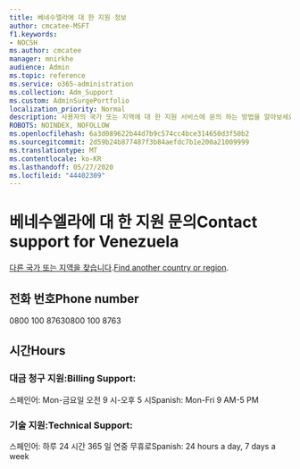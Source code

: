 ```yaml
---
title: 베네수엘라에 대 한 지원 정보
author: cmcatee-MSFT
f1.keywords:
- NOCSH
ms.author: cmcatee
manager: mnirkhe
audience: Admin
ms.topic: reference
ms.service: o365-administration
ms.collection: Adm_Support
ms.custom: AdminSurgePortfolio
localization_priority: Normal
description: 사용자의 국가 또는 지역에 대 한 지원 서비스에 문의 하는 방법을 알아보세요.
ROBOTS: NOINDEX, NOFOLLOW
ms.openlocfilehash: 6a3d089622b44d7b9c574cc4bce314650d3f50b2
ms.sourcegitcommit: 2d59b24b877487f3b84aefdc7b1e200a21009999
ms.translationtype: MT
ms.contentlocale: ko-KR
ms.lasthandoff: 05/27/2020
ms.locfileid: "44402309"
---
```

# <a name="contact-support-for-venezuela"></a><span data-ttu-id="8bb84-103">베네수엘라에 대 한 지원 문의</span><span class="sxs-lookup"><span data-stu-id="8bb84-103">Contact support for Venezuela</span></span>

<span data-ttu-id="8bb84-104">[다른 국가 또는 지역을 찾습니다](../contact-support-for-business-products.md).</span><span class="sxs-lookup"><span data-stu-id="8bb84-104">[Find another country or region](../contact-support-for-business-products.md).</span></span>

## <a name="phone-number"></a><span data-ttu-id="8bb84-105">전화 번호</span><span class="sxs-lookup"><span data-stu-id="8bb84-105">Phone number</span></span>
<span data-ttu-id="8bb84-106">0800 100 8763</span><span class="sxs-lookup"><span data-stu-id="8bb84-106">0800 100 8763</span></span>

## <a name="hours"></a><span data-ttu-id="8bb84-107">시간</span><span class="sxs-lookup"><span data-stu-id="8bb84-107">Hours</span></span>
### <a name="billing-support"></a><span data-ttu-id="8bb84-108">대금 청구 지원:</span><span class="sxs-lookup"><span data-stu-id="8bb84-108">Billing Support:</span></span>

<span data-ttu-id="8bb84-109">스페인어: Mon-금요일 오전 9 시-오후 5 시</span><span class="sxs-lookup"><span data-stu-id="8bb84-109">Spanish: Mon-Fri 9 AM-5 PM</span></span>

### <a name="technical-support"></a><span data-ttu-id="8bb84-110">기술 지원:</span><span class="sxs-lookup"><span data-stu-id="8bb84-110">Technical Support:</span></span>

<span data-ttu-id="8bb84-111">스페인어: 하루 24 시간 365 일 연중 무휴로</span><span class="sxs-lookup"><span data-stu-id="8bb84-111">Spanish: 24 hours a day, 7 days a week</span></span>
